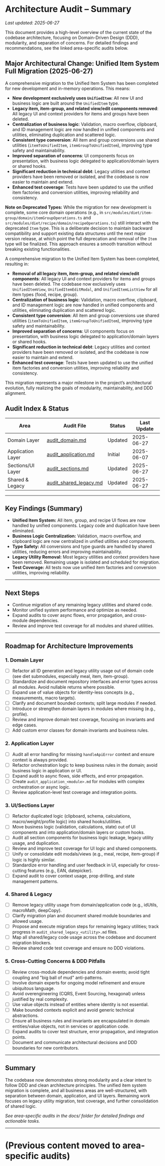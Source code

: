# Architecture Audit – Summary

_Last updated: 2025-06-27_

This document provides a high-level overview of the current state of the codebase architecture, focusing on Domain-Driven Design (DDD), modularity, and separation of concerns. For detailed findings and recommendations, see the linked area-specific audits below.

## **Major Architectural Change: Unified Item System Full Migration (2025-06-27)**

A comprehensive migration to the Unified Item System has been completed for new development and in-memory operations. This means:

- **New development exclusively uses `UnifiedItem`**: All new UI and business logic are built around the `UnifiedItem` type.
- **Legacy item, item-group, and related view/edit components removed**: All legacy UI and context providers for items and groups have been deleted.
- **Centralization of business logic**: Validation, macro overflow, clipboard, and ID management logic are now handled in unified components and utilities, eliminating duplication and scattered logic.
- **Consistent type conversion**: All item and group conversions use shared utilities (`itemToUnifiedItem`, `itemGroupToUnifiedItem`), improving type safety and maintainability.
- **Improved separation of concerns**: UI components focus on presentation, with business logic delegated to application/domain layers or shared hooks.
- **Significant reduction in technical debt**: Legacy utilities and context providers have been removed or isolated, and the codebase is now easier to maintain and extend.
- **Enhanced test coverage**: Tests have been updated to use the unified item factories and conversion utilities, improving reliability and consistency.

**Note on Deprecated Types:** While the migration for new development is complete, some core domain operations (e.g., in `src/modules/diet/item-group/domain/itemGroupOperations.ts` and `src/modules/diet/recipe/domain/recipeOperations.ts`) still interact with the deprecated `Item` type. This is a deliberate decision to maintain backward compatibility and support existing data structures until the next major version release, at which point the full deprecation and removal of the `Item` type will be finalized. This approach ensures a smooth transition without breaking existing functionalities.


A comprehensive migration to the Unified Item System has been completed, resulting in:

- **Removal of all legacy item, item-group, and related view/edit components**: All legacy UI and context providers for items and groups have been deleted. The codebase now exclusively uses `UnifiedItemView`, `UnifiedItemEditModal`, and `UnifiedItemListView` for all item types (food, recipe, group).
- **Centralization of business logic**: Validation, macro overflow, clipboard, and ID management logic are now handled in unified components and utilities, eliminating duplication and scattered logic.
- **Consistent type conversion**: All item and group conversions use shared utilities (`itemToUnifiedItem`, `itemGroupToUnifiedItem`), improving type safety and maintainability.
- **Improved separation of concerns**: UI components focus on presentation, with business logic delegated to application/domain layers or shared hooks.
- **Significant reduction in technical debt**: Legacy utilities and context providers have been removed or isolated, and the codebase is now easier to maintain and extend.
- **Enhanced test coverage**: Tests have been updated to use the unified item factories and conversion utilities, improving reliability and consistency.

This migration represents a major milestone in the project’s architectural evolution, fully realizing the goals of modularity, maintainability, and DDD alignment.

## Audit Index & Status
| Area                | Audit File                | Status         | Last Update   |
|---------------------|--------------------------|----------------|--------------|
| Domain Layer        | [audit_domain.md](./audit_domain.md)         | Updated       | 2025-06-27    |
| Application Layer   | [audit_application.md](./audit_application.md) | Initial       | 2025-06-07    |
| Sections/UI Layer   | [audit_sections.md](./audit_sections.md)       | Updated       | 2025-06-27    |
| Shared & Legacy     | [audit_shared_legacy.md](./audit_shared_legacy.md) | Updated       | 2025-06-27    |

---

## Key Findings (Summary)
- **Unified Item System:** All item, group, and recipe UI flows are now handled by unified components. Legacy code and duplication have been eliminated.
- **Business Logic Centralization:** Validation, macro overflow, and clipboard logic are now centralized in unified utilities and components.
- **Type Safety:** All conversions and type guards are handled by shared utilities, reducing errors and improving maintainability.
- **Legacy Utility Removal:** Most legacy utilities and context providers have been removed. Remaining usage is isolated and scheduled for migration.
- **Test Coverage:** All tests now use unified item factories and conversion utilities, improving reliability.

---

## Next Steps
- Continue migration of any remaining legacy utilities and shared code.
- Monitor unified system performance and optimize as needed.
- Expand audits to cover async flows, error propagation, and cross-module dependencies.
- Review and improve test coverage for all modules and shared utilities.

---

## Roadmap for Architecture Improvements

### 1. Domain Layer
- [ ] Refactor all ID generation and legacy utility usage out of domain code (see diet submodules, especially meal, item, item-group).
- [ ] Standardize and document repository interfaces and error types across all modules. Avoid nullable returns where possible.
- [ ] Expand use of value objects for identity-less concepts (e.g., measurements, macro targets).
- [ ] Clarify and document bounded contexts; split large modules if needed.
- [ ] Introduce or strengthen domain layers in modules where missing (e.g., profile).
- [ ] Review and improve domain test coverage, focusing on invariants and edge cases.
- [ ] Add custom error classes for domain invariants and business rules.

### 2. Application Layer
- [ ] Audit all error handling for missing `handleApiError` context and ensure context is always provided.
- [ ] Refactor orchestration logic to keep business rules in the domain; avoid business logic in application or UI.
- [ ] Expand audit to async flows, side effects, and error propagation.
- [ ] Create `audit_application_<module>.md` for modules with complex orchestration or async logic.
- [ ] Review application-level test coverage and integration points.

### 3. UI/Sections Layer
- [ ] Refactor duplicated logic (clipboard, schema, calculations, macro/weight/profile logic) into shared hooks/utilities.
- [ ] Move business logic (validation, calculations, state) out of UI components and into application/domain layers or custom hooks.
- [ ] Audit all section components for business logic leakage, legacy utility usage, and duplication.
- [ ] Review and improve test coverage for UI logic and shared components.
- [ ] Unify or consolidate edit modals/views (e.g., meal, recipe, item-group) if logic is highly similar.
- [ ] Standardize error handling and user feedback in UI, especially for cross-cutting features (e.g., EAN, datepicker).
- [ ] Expand audit to cover context usage, prop drilling, and state management patterns.

### 4. Shared & Legacy
- [ ] Remove legacy utility usage from domain/application code (e.g., idUtils, macroMath, deepCopy).
- [ ] Clarify migration plan and document shared module boundaries and allowed usage.
- [ ] Propose and execute migration steps for remaining legacy utilities; track progress in `audit_shared_legacy_<utility>.md` files.
- [ ] Map all shared/legacy code usage across the codebase and document migration blockers.
- [ ] Review shared code test coverage and ensure no DDD violations.

### 5. Cross-Cutting Concerns & DDD Pitfalls
- [ ] Review cross-module dependencies and domain events; avoid tight coupling and "big ball of mud" anti-patterns.
- [ ] Involve domain experts for ongoing model refinement and ensure ubiquitous language.
- [ ] Avoid overengineering (CQRS, Event Sourcing, hexagonal) unless justified by real complexity.
- [ ] Use value objects instead of entities where identity is not essential.
- [ ] Make bounded contexts explicit and avoid generic technical abstractions.
- [ ] Ensure all business rules and invariants are encapsulated in domain entities/value objects, not in services or application code.
- [ ] Expand audits to cover test structure, error propagation, and integration points.
- [ ] Document and communicate architectural decisions and DDD boundaries for new contributors.

---

## Summary

The codebase now demonstrates strong modularity and a clear intent to follow DDD and clean architecture principles. The unified item system migration is complete, and all business areas are well-structured, with separation between domain, application, and UI layers. Remaining work focuses on legacy utility migration, test coverage, and further consolidation of shared logic.

_See area-specific audits in the docs/ folder for detailed findings and actionable tasks._

---

# (Previous content moved to area-specific audits)
